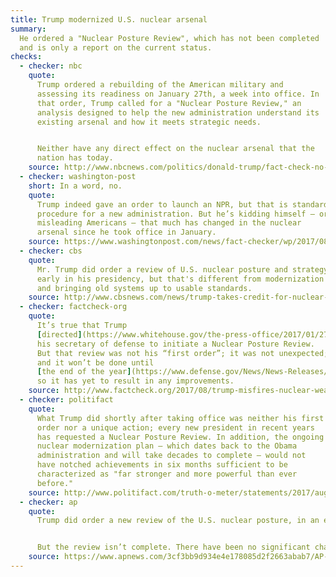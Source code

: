 ```yaml
---
title: Trump modernized U.S. nuclear arsenal
summary:
  He ordered a "Nuclear Posture Review", which has not been completed
  and is only a report on the current status.
checks:
  - checker: nbc
    quote:
      Trump ordered a rebuilding of the American military and
      assessing its readiness on January 27th, a week into office. In
      that order, Trump called for a "Nuclear Posture Review," an
      analysis designed to help the new administration understand its
      existing arsenal and how it meets strategic needs.


      Neither have any direct effect on the nuclear arsenal that the
      nation has today.
    source: http://www.nbcnews.com/politics/donald-trump/fact-check-no-trump-did-not-modernize-u-s-nukes-n791286
  - checker: washington-post
    short: In a word, no.
    quote:
      Trump indeed gave an order to launch an NPR, but that is standard
      procedure for a new administration. But he’s kidding himself — or
      misleading Americans — that much has changed in the nuclear
      arsenal since he took office in January.
    source: https://www.washingtonpost.com/news/fact-checker/wp/2017/08/09/trumps-claim-that-u-s-nuclear-arsenal-is-now-far-stronger-and-more-powerful/
  - checker: cbs
    quote:
      Mr. Trump did order a review of U.S. nuclear posture and strategy
      early in his presidency, but that's different from modernization
      and bringing old systems up to usable standards.
    source: http://www.cbsnews.com/news/trump-takes-credit-for-nuclear-arsenal-that-was-largely-modernized-by-obama-administration/
  - checker: factcheck-org
    quote:
      It’s true that Trump
      [directed](https://www.whitehouse.gov/the-press-office/2017/01/27/presidential-memorandum-rebuilding-us-armed-forces)
      his secretary of defense to initiate a Nuclear Posture Review.
      But that review was not his “first order”; it was not unexpected;
      and it won’t be done until
      [the end of the year](https://www.defense.gov/News/News-Releases/News-Release-View/Article/1153992/dod-announces-commencement-of-the-nuclear-posture-review/),
      so it has yet to result in any improvements.
    source: http://www.factcheck.org/2017/08/trump-misfires-nuclear-weapons-boast/
  - checker: politifact
    quote:
      What Trump did shortly after taking office was neither his first
      order nor a unique action; every new president in recent years
      has requested a Nuclear Posture Review. In addition, the ongoing
      nuclear modernization plan — which dates back to the Obama
      administration and will take decades to complete — would not
      have notched achievements in six months sufficient to be
      characterized as "far stronger and more powerful than ever
      before."
    source: http://www.politifact.com/truth-o-meter/statements/2017/aug/09/donald-trump/under-donald-trump-us-nuclear-arsenal-far-stronger/\
  - checker: ap
    quote:
      Trump did order a new review of the U.S. nuclear posture, in an executive order in January. The order said the review should ensure America’s nuclear deterrent is robust, ready and tailored to address 21st century threats.


      But the review isn’t complete. There have been no significant changes in America’s nuclear power as a result.
    source: https://www.apnews.com/3cf3bb9d934e4e178085d2f2663abab7/AP-FACT-CHECK:-Trump's-unjustified-boast-about-US-nuke-power
---
```

